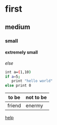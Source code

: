 # first
## medium
### small
#### extremely small
*else*
```bash
int a=(1,10)
if a=5;
   print "hello world"
else print 0
```
to be | not to be 
---|---
friend|enermy

[help](www.google.com)
